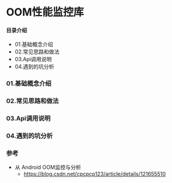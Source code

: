 # OOM性能监控库
#### 目录介绍
- 01.基础概念介绍
- 02.常见思路和做法
- 03.Api调用说明
- 04.遇到的坑分析



### 01.基础概念介绍



### 02.常见思路和做法




### 03.Api调用说明



### 04.遇到的坑分析


### 参考
- 从 Android OOM监控与分析
  - https://blog.csdn.net/cpcpcp123/article/details/121655510


